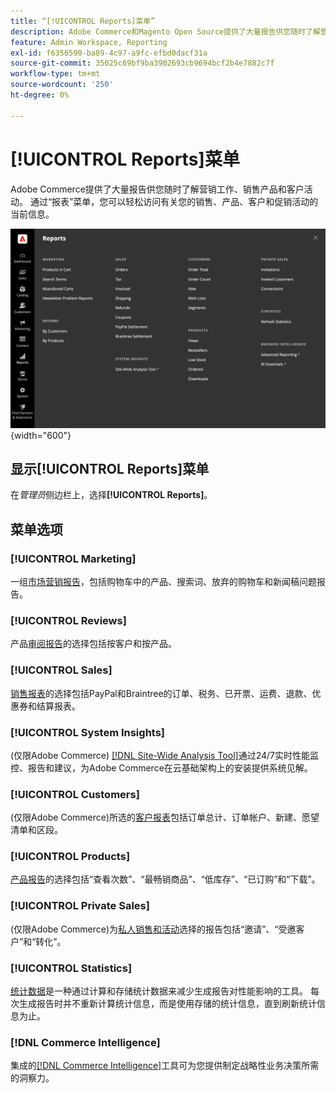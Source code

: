 ```yaml
---
title: “[!UICONTROL Reports]菜单”
description: Adobe Commerce和Magento Open Source提供了大量报告供您随时了解营销工作、销售产品和客户活动。
feature: Admin Workspace, Reporting
exl-id: f6356590-ba89-4c97-a9fc-efbd0dacf31a
source-git-commit: 35025c69bf9ba3902693cb9694bcf2b4e7882c7f
workflow-type: tm+mt
source-wordcount: '250'
ht-degree: 0%

---
```


# [!UICONTROL Reports]菜单

Adobe Commerce提供了大量报告供您随时了解营销工作、销售产品和客户活动。 通过“报表”菜单，您可以轻松访问有关您的销售、产品、客户和促销活动的当前信息。

![报告菜单](./assets/overview.png){width="600"}

## 显示[!UICONTROL Reports]菜单

在&#x200B;_管理员_&#x200B;侧边栏上，选择&#x200B;**[!UICONTROL Reports]**。

## 菜单选项

### [!UICONTROL Marketing]

一组[市场营销报告](marketing-reports.md)，包括购物车中的产品、搜索词、放弃的购物车和新闻稿问题报告。

### [!UICONTROL Reviews]

产品[审阅报告](review-reports.md)的选择包括按客户和按产品。

### [!UICONTROL Sales]

[销售报表](sales-reports.md)的选择包括PayPal和Braintree的订单、税务、已开票、运费、退款、优惠券和结算报表。

### [!UICONTROL System Insights]

(仅限Adobe Commerce) [[!DNL Site-Wide Analysis Tool]](https://experienceleague.adobe.com/docs/commerce-operations/tools/site-wide-analysis-tool/access.html?lang=zh-Hans)通过24/7实时性能监控、报告和建议，为Adobe Commerce在云基础架构上的安装提供系统见解。

### [!UICONTROL Customers]

(仅限Adobe Commerce)所选的[客户报表](customer-reports.md)包括订单总计、订单帐户、新建、愿望清单和区段。

### [!UICONTROL Products]

[产品报告](product-reports.md)的选择包括“查看次数”、“最畅销商品”、“低库存”、“已订购”和“下载”。

### [!UICONTROL Private Sales]

(仅限Adobe Commerce)为[私人销售和活动](private-sales-reports.md)选择的报告包括“邀请”、“受邀客户”和“转化”。

### [!UICONTROL Statistics]

[统计数据](sales-reports.md#refresh-statistics)是一种通过计算和存储统计数据来减少生成报告对性能影响的工具。 每次生成报告时并不重新计算统计信息，而是使用存储的统计信息，直到刷新统计信息为止。

### [!DNL Commerce Intelligence]

集成的[[!DNL Commerce Intelligence]](business-intelligence.md)工具可为您提供制定战略性业务决策所需的洞察力。
